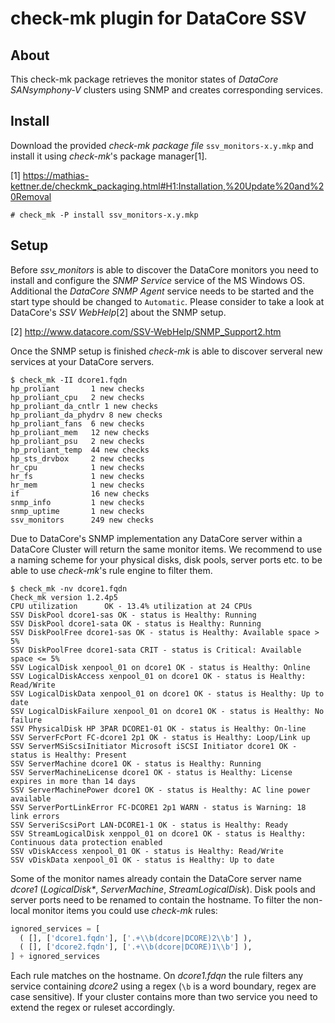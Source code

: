 check-mk plugin for DataCore SSV
================================


About
-----

This check-mk package retrieves the monitor states of *DataCore
SANsymphony-V* clusters using SNMP and creates corresponding services.


Install
-------

Download the provided *check-mk package file* `ssv_monitors-x.y.mkp` and
install it using *check-mk*'s package manager[1].

[1] https://mathias-kettner.de/checkmk_packaging.html#H1:Installation,%20Update%20and%20Removal

```console
# check_mk -P install ssv_monitors-x.y.mkp
```

Setup
-----

Before *ssv_monitors* is able to discover the DataCore monitors you need
to install and configure the *SNMP Service* service of the MS Windows OS.
Additional the *DataCore SNMP Agent* service needs to be started and the
start type should be changed to `Automatic`. Please consider to take a
look at DataCore's *SSV WebHelp*[2] about the SNMP setup.

[2] http://www.datacore.com/SSV-WebHelp/SNMP_Support2.htm

Once the SNMP setup is finished *check-mk* is able to discover serveral new
services at your DataCore servers.

```console
$ check_mk -II dcore1.fqdn
hp_proliant       1 new checks
hp_proliant_cpu   2 new checks
hp_proliant_da_cntlr 1 new checks
hp_proliant_da_phydrv 8 new checks
hp_proliant_fans  6 new checks
hp_proliant_mem   12 new checks
hp_proliant_psu   2 new checks
hp_proliant_temp  44 new checks
hp_sts_drvbox     2 new checks
hr_cpu            1 new checks
hr_fs             1 new checks
hr_mem            1 new checks
if                16 new checks
snmp_info         1 new checks
snmp_uptime       1 new checks
ssv_monitors      249 new checks
```

Due to DataCore's SNMP implementation any DataCore server within a
DataCore Cluster will return the same monitor items. We recommend to use
a naming scheme for your physical disks, disk pools, server ports etc.
to be able to use *check-mk*'s rule engine to filter them.

```console
$ check_mk -nv dcore1.fqdn
Check_mk version 1.2.4p5
CPU utilization      OK - 13.4% utilization at 24 CPUs
SSV DiskPool dcore1-sas OK - status is Healthy: Running
SSV DiskPool dcore1-sata OK - status is Healthy: Running
SSV DiskPoolFree dcore1-sas OK - status is Healthy: Available space > 5%
SSV DiskPoolFree dcore1-sata CRIT - status is Critical: Available space <= 5%
SSV LogicalDisk xenpool_01 on dcore1 OK - status is Healthy: Online
SSV LogicalDiskAccess xenpool_01 on dcore1 OK - status is Healthy: Read/Write
SSV LogicalDiskData xenpool_01 on dcore1 OK - status is Healthy: Up to date
SSV LogicalDiskFailure xenpool_01 on dcore1 OK - status is Healthy: No failure
SSV PhysicalDisk HP 3PAR DCORE1-01 OK - status is Healthy: On-line
SSV ServerFcPort FC-dcore1 2p1 OK - status is Healthy: Loop/Link up
SSV ServerMSiScsiInitiator Microsoft iSCSI Initiator dcore1 OK - status is Healthy: Present
SSV ServerMachine dcore1 OK - status is Healthy: Running
SSV ServerMachineLicense dcore1 OK - status is Healthy: License expires in more than 14 days
SSV ServerMachinePower dcore1 OK - status is Healthy: AC line power available
SSV ServerPortLinkError FC-DCORE1 2p1 WARN - status is Warning: 18 link errors
SSV ServeriScsiPort LAN-DCORE1-1 OK - status is Healthy: Ready
SSV StreamLogicalDisk xenppol_01 on dcore1 OK - status is Healthy: Continuous data protection enabled
SSV vDiskAccess xenpool_01 OK - status is Healthy: Read/Write
SSV vDiskData xenpool_01 OK - status is Healthy: Up to date
```

Some of the monitor names already contain the DataCore server name *dcore1*
(_LogicalDisk*_, _ServerMachine_, _StreamLogicalDisk_). Disk pools and
server ports need to be renamed to contain the hostname. To filter the
non-local monitor items you could use *check-mk* rules:

```python
ignored_services = [
  ( [], ['dcore1.fqdn'], ['.+\\b(dcore|DCORE)2\\b'] ),
  ( [], ['dcore2.fqdn'], ['.+\\b(dcore|DCORE)1\\b'] ),
] + ignored_services
```

Each rule matches on the hostname. On *dcore1.fdqn* the rule filters any
service containing *dcore2* using a regex (`\b` is a word boundary, regex are
case sensitive). If your cluster contains more than two service you need
to extend the regex or ruleset accordingly.
